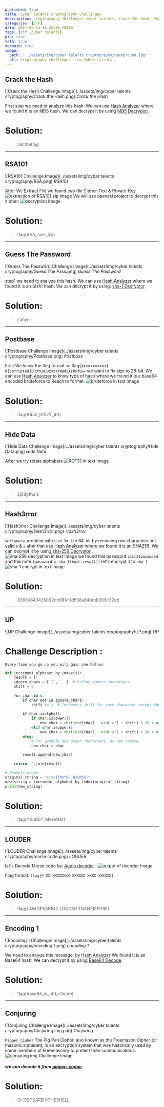 ```yaml
---
published: True
title: Cyber Talents Cryptography Challenges 
description: Cryptography Challenges cyber talents, Crack the Hash, RSA101, Guess The Password, Postbase, Hide Data, Hash3rror, UP, LOUDER, Encoding 1, Conjuring.
categories: [CTF]
date: 2024-05-13 11:33:00 +0800
tags: [ctf ,cyber talents]
pin: true
math: true
mermaid: true
image:
  path: "../assets/img/cyber talents cryptography/background.jpg"
  alt: Cryptography challenges from Cyber talents..
---
```


## Crack the Hash

![Crack the Hash Challenge Image](../assets/img/cyber talents cryptography/Crack the Hash.png)
_Crack the Hash_

First step we need to analyze this hash. We can use <a href="https://www.tunnelsup.com/hash-analyzer/" target="_blank">Hash Analyzer</a> where we found it is an MD5 hash. We can decrypt it by using <a href="https://md5decrypt.net/en/" target="_blank">MD5 Decryptor</a>.

# Solution: 
> Iamtheflag
>

---------------------------------------------------------------------------------------
## RSA101

![RSA101 Challenge Image](../assets/img/cyber talents cryptography/RSA.png)
_RSA101_

After We Extract File we found two file Cipher-Text & Private-Key <img src="../assets/img/cyber talents cryptography/sol-RSA101.png" alt="extraction of RSA101.zip Image"> We will use openssl project to decrypt this cipher: <img src="../assets/img/cyber talents cryptography/solution-RSA1.png" alt="decryption Image">

# Solution: 
> flag{RSA_nice_try}
>

---------------------------------------------------------------------------------------
## Guess The Password

![Guess The Password Challenge Image](../assets/img/cyber talents cryptography/Guess The Pass.png)
_Guess The Password_

step1 we need to analyze this hash. We can use <a href="https://www.tunnelsup.com/hash-analyzer/" target="_blank">Hash Analyzer</a> where we found it is an SHA1 hash. We can decrypt it by using. <a href="https://md5decrypt.net/en/Sha1/" target="_blank">sha-1 Decryptor</a>

# Solution:
> jrahyn+
>

---------------------------------------------------------------------------------------
## Postbase

![Postbase Challenge Image](../assets/img/cyber talents cryptography/Postbase.png)
_Postbase_

First We know the flag format is: flag{xxxxxxxxxxx} ```R[corrupted]BR3tCNDUzXzYxWDdZXzRSfQ==```
we want to fix size to 28-bit. We can use <a href="https://www.tunnelsup.com/hash-analyzer/" target="_blank">Hash Analyzer</a> to know type of hash where we found it is a base64 encoded bruteforce to Reach to format.
<img src="../assets/img/cyber talents cryptography/postbase output.png" alt="bruteforce in text Image">

# Solution:
> flag{B453_61X7Y_4R}
>

---------------------------------------------------------------------------------------
## Hide Data

![Hide Data Challenge Image](../assets/img/cyber talents cryptography/Hide Data.png)
_Hide Data_

After we try rotate alphabets 
<img src="../assets/img/cyber talents cryptography/Hide Data solution.png" alt="ROT13 in text Image">

# Solution:
> 2j68yfhqlz
>

---------------------------------------------------------------------------------------
## Hash3rror

![Hash3rror Challenge Image](../assets/img/cyber talents cryptography/Hash3rror.png)
_Hash3rror_

we have a problem with size fix it to 64-bit by removing two characters not valid ```o``` & ```i``` after that use <a href="https://www.tunnelsup.com/hash-analyzer/" target="_blank">Hash Analyzer</a> where we found it is an SHA256. We can decrypt it by using <a href="https://md5decrypt.net/en/Sha256/" target="_blank">sha-256 Decryptor</a> .
<img src="../assets/img/cyber talents cryptography/sha256-dec.png" alt="sha-256 decryption in text Image">
we found this password ```s3cr3tpassword``` and this note  ```(password = sha-1(hash-result))```
let's encrypt it to ```sha-1``` 
<img src="../assets/img/cyber talents cryptography/sha-1encrypt.png" alt="sha-1 encrypt in text Image">

# Solution: 
> 83874343435092cb681c0d558a84bfeb389c32ed
>  


---------------------------------------------------------------------------------------
## UP

![UP Challenge Image](../assets/img/cyber talents cryptography/UP.png)
_UP_

# Challenge Description :
`Every time you go up you will gain one ballon`
```python
def increment_alphabet_by_index(s):
    result = []
    ignore_chars = {'{', '_'}  # Define ignore characters
    shift = 0
    
    for char in s:
        if char not in ignore_chars:
            shift += 1  # Increment shift for each character except the ignore characters
            
        if char.isalpha():
            if char.islower():
                new_char = chr((ord(char) - ord('a') + shift) % 26 + ord('a'))
            elif char.isupper():
                new_char = chr((ord(char) - ord('A') + shift) % 26 + ord('A'))
        else:
            # For symbols and other characters, do not rotate
            new_char = char
            
        result.append(new_char)
    
    return ''.join(result)

# Example usage:
original_string = "ejxc{T0nY0J_BsUMS4}"
new_string = increment_alphabet_by_index(original_string)
print(new_string)

```
# Solution: 
>flag{Y0uG0T_MeHAH4}
>


---------------------------------------------------------------------------------------
## LOUDER

![LOUDER Challenge Image](../assets/img/cyber talents cryptography/morse code.png)
_LOUDER_

let's Decode Morse code by: <a href="https://morsecode.world/international/decoder/audio-decoder-adaptive.html" target="_blank">Audio decoder</a> .
<img src="../assets/img/cyber talents cryptography/louder output.png" alt="output of decoder Image"> 

Flag format: `flag{X XX XXXXXXXX XXXXXX XXXX XXXXXX}`
# Solution:
> flag{I AM SPEAKING LOUDER THAN BEFORE}
>


---------------------------------------------------------------------------------------
## Encoding 1

![Encoding 1 Challenge Image](../assets/img/cyber talents cryptography/encoding 1.png)
_encoding 1_

We need to analyze this message. by <a href="https://www.tunnelsup.com/hash-analyzer/" target="_blank">Hash Analyzer</a> We found it is an Base64 hash. We can decrypt it by using 
<a href="https://gchq.github.io/CyberChef/#recipe=From_Base64('A-Za-z0-9%2B/%3D',true,false)&input=Wm14aFozdGlZWE5sTmpSZmFYTmZiakIwWDNNelkzVnlaWDA9&ieol=CRLF&oeol=CR" target="_blank">Base64 Decode</a>.

# Solution:
 >flag{base64_is_n0t_s3cure}
 >

---------------------------------------------------------------------------------------
## Conjuring

![Conjuring Challenge Image](../assets/img/cyber talents cryptography/Conjuring img.png)
_Conjuring_

`Pigpen Cipher` The Pig Pen Cipher, also known as the Freemason Cipher (or masonic alphabet), is an encryption system that was historically used by some members of Freemasonry to protect their communications. <img src="../assets/img/cyber talents cryptography/conjuring.png" alt="conjuring img Challenge Image">.
<h5>we can decode it from <a href="https://www.dcode.fr/pigpen-cipher" target="_blank"> pigpen-cipher</a> </h5> 

# Solution:
> GHOSTSAREINTHESHELL
>
